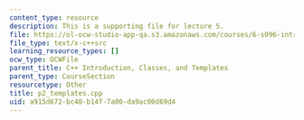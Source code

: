 ```yaml
---
content_type: resource
description: This is a supporting file for lecture 5.
file: https://ol-ocw-studio-app-qa.s3.amazonaws.com/courses/6-s096-introduction-to-c-and-c-january-iap-2013/a915d672bc40b14f7a00da9ac00d69d4_p2_templates.cpp
file_type: text/x-c++src
learning_resource_types: []
ocw_type: OCWFile
parent_title: C++ Introduction, Classes, and Templates
parent_type: CourseSection
resourcetype: Other
title: p2_templates.cpp
uid: a915d672-bc40-b14f-7a00-da9ac00d69d4
---
```

